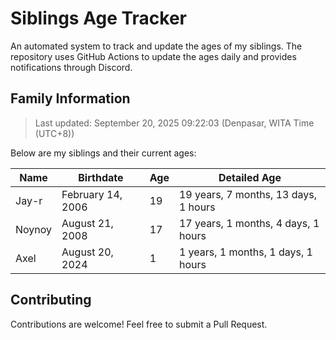 # Siblings Age Tracker

An automated system to track and update the ages of my siblings. The repository uses GitHub Actions to update the ages daily and provides notifications through Discord.

## Family Information

> Last updated: September 20, 2025 09:22:03 (Denpasar, WITA Time (UTC+8))

Below are my siblings and their current ages:

| Name | Birthdate | Age | Detailed Age |
|------|-----------|-----|-------------|
| Jay-r | February 14, 2006 | 19 | 19 years, 7 months, 13 days, 1 hours |
| Noynoy | August 21, 2008 | 17 | 17 years, 1 months, 4 days, 1 hours |
| Axel | August 20, 2024 | 1 | 1 years, 1 months, 1 days, 1 hours |

## Contributing

Contributions are welcome! Feel free to submit a Pull Request.
